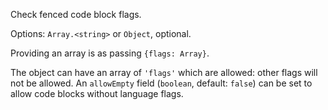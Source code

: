 Check fenced code block flags.

  Options: `Array.<string>` or `Object`, optional.

  Providing an array is as passing `{flags: Array}`.

  The object can have an array of `'flags'` which are allowed: other flags
  will not be allowed.
  An `allowEmpty` field (`boolean`, default: `false`) can be set to allow
  code blocks without language flags.